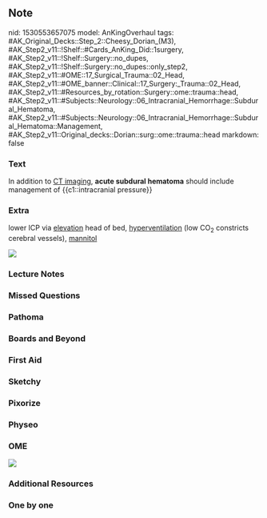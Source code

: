 ## Note
nid: 1530553657075
model: AnKingOverhaul
tags: #AK_Original_Decks::Step_2::Cheesy_Dorian_(M3), #AK_Step2_v11::!Shelf::#Cards_AnKing_Did::1surgery, #AK_Step2_v11::!Shelf::Surgery::no_dupes, #AK_Step2_v11::!Shelf::Surgery::no_dupes::only_step2, #AK_Step2_v11::#OME::17_Surgical_Trauma::02_Head, #AK_Step2_v11::#OME_banner::Clinical::17_Surgery:_Trauma::02_Head, #AK_Step2_v11::#Resources_by_rotation::Surgery::ome::trauma::head, #AK_Step2_v11::#Subjects::Neurology::06_Intracranial_Hemorrhage::Subdural_Hematoma, #AK_Step2_v11::#Subjects::Neurology::06_Intracranial_Hemorrhage::Subdural_Hematoma::Management, #AK_Step2_v11::Original_decks::Dorian::surg::ome::trauma::head
markdown: false

### Text
In addition to <u>CT imaging</u>, <b>acute subdural hematoma</b>
should include management of {{c1::intracranial pressure}}

### Extra
lower ICP via <u>elevation</u> head of bed, <u>hyperventilation</u>
(low CO<sub>2</sub> constricts cerebral vessels), <u>mannitol</u>
<div><img src="bodyimage20160806.jpg"></div>

### Lecture Notes


### Missed Questions


### Pathoma


### Boards and Beyond


### First Aid


### Sketchy


### Pixorize


### Physeo


### OME
<div class="ome-widget">
  <a href=
  "https://onlinemeded.org/spa/surgery-trauma/head/acquire?ref=anki">
  <img src="_OME_AnkiFlashcards_Lesson_3.png"></a>
</div>

### Additional Resources


### One by one

